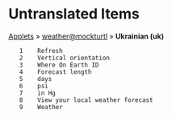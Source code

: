 # Untranslated Items
[Applets](../../../README.md) &#187; [weather@mockturtl](../README.md) &#187; **Ukrainian (uk)**

       1	Refresh
       2	Vertical orientation
       3	Where On Earth ID
       4	Forecast length
       5	days
       6	psi
       7	in Hg
       8	View your local weather forecast
       9	Weather
